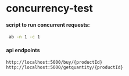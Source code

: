 # concurrency-test

#### script to run concurrent requests:
```bash
 ab -n 1 -c 1
```

#### api endpoints
```
http://localhost:5000/buy/{productId}
http://localhost:5000/getquantity/{productId}
```
